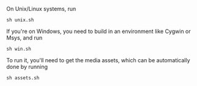 On Unix/Linux systems, run

    sh unix.sh

If you're on Windows, you need to build in an environment like Cygwin or Msys,
and run

    sh win.sh

To run it, you'll need to get the media assets, which can be automatically done
by running

    sh assets.sh